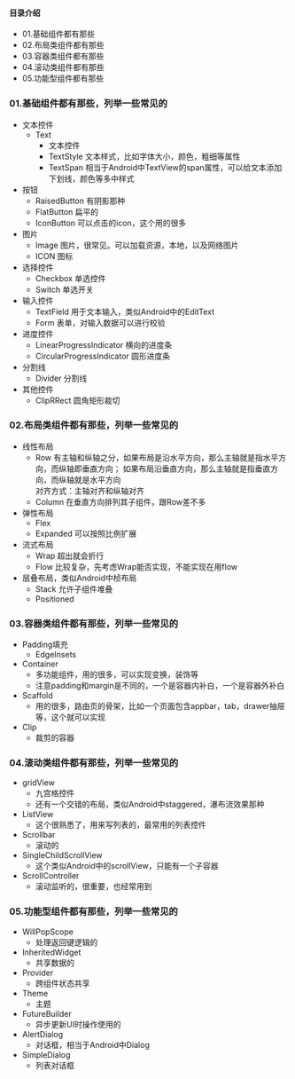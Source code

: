 #### 目录介绍
- 01.基础组件都有那些
- 02.布局类组件都有那些
- 03.容器类组件都有那些
- 04.滚动类组件都有那些
- 05.功能型组件都有那些




### 01.基础组件都有那些，列举一些常见的
- 文本控件
    - Text
        - 文本控件
        - TextStyle   文本样式，比如字体大小，颜色，粗细等属性
        - TextSpan    相当于Android中TextView的span属性，可以给文本添加下划线，颜色等多中样式
- 按钮
    - RaisedButton          有阴影那种
    - FlatButton            扁平的
    - IconButton            可以点击的icon，这个用的很多
- 图片
    - Image                 图片，很常见。可以加载资源，本地，以及网络图片
    - ICON                  图标
- 选择控件
    - Checkbox              单选控件
    - Switch                单选开关
- 输入控件
    - TextField             用于文本输入，类似Android中的EditText
    - Form                  表单，对输入数据可以进行校验
- 进度控件
    - LinearProgressIndicator           横向的进度条
    - CircularProgressIndicator         圆形进度条
- 分割线
    - Divider               分割线
- 其他控件
    - ClipRRect     圆角矩形裁切



### 02.布局类组件都有那些，列举一些常见的
- 线性布局
    - Row           有主轴和纵轴之分，如果布局是沿水平方向，那么主轴就是指水平方向，而纵轴即垂直方向；
                    如果布局沿垂直方向，那么主轴就是指垂直方向，而纵轴就是水平方向   
                    对齐方式：主轴对齐和纵轴对齐       
    - Column        在垂直方向排列其子组件，跟Row差不多
- 弹性布局
    - Flex
    - Expanded      可以按照比例扩展
- 流式布局
    - Wrap          超出就会折行
    - Flow          比较复杂，先考虑Wrap能否实现，不能实现在用flow
- 层叠布局，类似Android中桢布局
    - Stack         允许子组件堆叠
    - Positioned        





### 03.容器类组件都有那些，列举一些常见的
- Padding填充
    - EdgeInsets
- Container
    - 多功能组件，用的很多，可以实现变换，装饰等
    - 注意padding和margin是不同的，一个是容器内补白，一个是容器外补白
- Scaffold
    - 用的很多，路由页的骨架，比如一个页面包含appbar，tab，drawer抽屉等，这个就可以实现
- Clip
    - 裁剪的容器


### 04.滚动类组件都有那些，列举一些常见的
- gridView
    - 九宫格控件
    - 还有一个交错的布局，类似Android中staggered，瀑布流效果那种
- ListView
    - 这个很熟悉了，用来写列表的，最常用的列表控件
- Scrollbar
    - 滚动的
- SingleChildScrollView
    - 这个类似Android中的scrollView，只能有一个子容器
- ScrollController
    - 滚动监听的，很重要，也经常用到



### 05.功能型组件都有那些，列举一些常见的
- WillPopScope
    - 处理返回键逻辑的
- InheritedWidget
    - 共享数据的
- Provider
    - 跨组件状态共享
- Theme
    - 主题
- FutureBuilder
    - 异步更新UI时操作使用的
- AlertDialog
    - 对话框，相当于Android中Dialog
- SimpleDialog
    - 列表对话框























